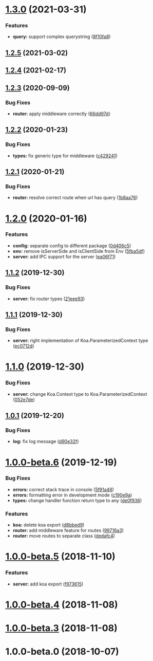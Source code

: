 # [1.3.0](https://github.com/banejs/framework/compare/v1.2.5...v1.3.0) (2021-03-31)


### Features

* **query:** support complex querystring ([8f10fa8](https://github.com/banejs/framework/commit/8f10fa8b67967e66ae335debb75f3a0dc8943e19))



## [1.2.5](https://github.com/banejs/framework/compare/v1.2.4...v1.2.5) (2021-03-02)



## [1.2.4](https://github.com/banejs/framework/compare/v1.2.3...v1.2.4) (2021-02-17)



## [1.2.3](https://github.com/banejs/framework/compare/v1.2.2...v1.2.3) (2020-09-09)


### Bug Fixes

* **router:** apply middleware correctly ([66dd97d](https://github.com/banejs/framework/commit/66dd97db422ea53aa2a43f641f43e9e7136897f5))



## [1.2.2](https://github.com/banejs/framework/compare/v1.2.1...v1.2.2) (2020-01-23)


### Bug Fixes

* **types:** fix generic type for middleware ([c429241](https://github.com/banejs/framework/commit/c4292412c18d18109554974c561b7291d5a7e544))



## [1.2.1](https://github.com/banejs/framework/compare/v1.2.0...v1.2.1) (2020-01-21)


### Bug Fixes

* **router:** resolve correct route when url has query ([1b8aa76](https://github.com/banejs/framework/commit/1b8aa76e1cfada407d1755b41edd0adf3c462929))



# [1.2.0](https://github.com/banejs/framework/compare/v1.1.2...v1.2.0) (2020-01-16)


### Features

* **config:** separate config to different package ([0d406c5](https://github.com/banejs/framework/commit/0d406c5318f5961b778d943a62ac1d4cf6dafbae))
* **env:** remove isServerSide and isClientSide from Env ([5fba5df](https://github.com/banejs/framework/commit/5fba5dfa14746b612aaefaf48860038843cc860d))
* **server:** add IPC support for the server ([ea06f71](https://github.com/banejs/framework/commit/ea06f71b877ac862e0ad8c0797dbff6b5e208f7d))



## [1.1.2](https://github.com/banejs/framework/compare/v1.1.1...v1.1.2) (2019-12-30)


### Bug Fixes

* **server:** fix router types ([21eee93](https://github.com/banejs/framework/commit/21eee9351d78095a8e624f722f7fa15b06c1129f))



## [1.1.1](https://github.com/banejs/framework/compare/v1.1.0...v1.1.1) (2019-12-30)


### Bug Fixes

* **server:** right implementation of Koa.ParameterizedContext type ([ec0712d](https://github.com/banejs/framework/commit/ec0712d31faab7725fba773b2093d449bf064b5c))



# [1.1.0](https://github.com/banejs/framework/compare/v1.0.1...v1.1.0) (2019-12-30)


### Bug Fixes

* **server:** change Koa.Context type to Koa.ParameterizedContext ([052e7de](https://github.com/banejs/framework/commit/052e7de58a731775574a3e18a8726bc6d900ece3))



## [1.0.1](https://github.com/banejs/framework/compare/v1.0.0-beta.6...v1.0.1) (2019-12-20)


### Bug Fixes

* **log:** fix log message ([d90e32f](https://github.com/banejs/framework/commit/d90e32f58272de4ebefb2aae81e07443fcd8ac5c))



# [1.0.0-beta.6](https://github.com/banejs/framework/compare/v1.0.0-beta.5...v1.0.0-beta.6) (2019-12-19)


### Bug Fixes

* **errors:** correct stack trace in console ([5f91a48](https://github.com/banejs/framework/commit/5f91a484e4d32294c5fec705eac47b404de28bf3))
* **errors:** formatting error in development mode ([c190e9a](https://github.com/banejs/framework/commit/c190e9a75fc351369dd9cfb016691e0c29be80ba))
* **types:** change handler function return type to any ([de0f936](https://github.com/banejs/framework/commit/de0f93668f850445340775d76de66e016b6148ea))


### Features

* **koa:** delete koa export ([d8bbed9](https://github.com/banejs/framework/commit/d8bbed9b87fd9c567a621d17232c960217b9ae93))
* **router:** add middleware feature for routes ([99716a3](https://github.com/banejs/framework/commit/99716a3af9f6b15fe38d571172f710c0a8459c63))
* **router:** move routes to separate class ([dedafc4](https://github.com/banejs/framework/commit/dedafc421876b3104ba680fcd8a29bf071042141))



# [1.0.0-beta.5](https://github.com/banejs/framework/compare/v1.0.0-beta.4...v1.0.0-beta.5) (2018-11-10)


### Features

* **server:** add koa export ([f973615](https://github.com/banejs/framework/commit/f97361588ab97ee03d631533331e83a7ea5e7770))



# [1.0.0-beta.4](https://github.com/banejs/framework/compare/1.0.0-beta.3...v1.0.0-beta.4) (2018-11-08)



# [1.0.0-beta.3](https://github.com/banejs/framework/compare/1.0.0-beta.0...1.0.0-beta.3) (2018-11-08)



# 1.0.0-beta.0 (2018-10-07)



